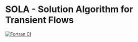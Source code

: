 # SOLA - Solution Algorithm for Transient Flows

[![Fortran CI](https://github.com/motezuki/SOLA/actions/workflows/build.yaml/badge.svg)](https://github.com/motezuki/SOLA/actions/workflows/build.yaml)


